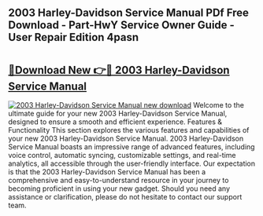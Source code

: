 ## 2003 Harley-Davidson Service Manual PDf Free Download - Part-HwY Service Owner Guide - User Repair Edition 4pasn

# <h2><a href="http://bc21582.oget.top/?id=2003+Harley-Davidson+Service+Manual">🔗Download New 👉🔴 2003 Harley-Davidson Service Manual</a></h2>

[![2003 Harley-Davidson Service Manual new download](https://i.imgur.com/5g1atiW.png)](http://bc21582.oget.top/?id=2003+Harley-Davidson+Service+Manual)
Welcome to the ultimate guide for your new 2003 Harley-Davidson Service Manual, designed to ensure a smooth and efficient experience. Features & Functionality This section explores the various features and capabilities of your new 2003 Harley-Davidson Service Manual. 2003 Harley-Davidson Service Manual boasts an impressive range of advanced features, including voice control, automatic syncing, customizable settings, and real-time analytics, all accessible through the user-friendly interface. Our expectation is that the 2003 Harley-Davidson Service Manual has been a comprehensive and easy-to-understand resource in your journey to becoming proficient in using your new gadget. Should you need any assistance or clarification, please do not hesitate to contact our support team.

